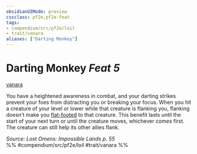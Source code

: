 ```yaml
---
obsidianUIMode: preview
cssclass: pf2e,pf2e-feat
tags:
- compendium/src/pf2e/loil
- trait/vanara
aliases: ["Darting Monkey"]
---
```

# Darting Monkey  *Feat 5*  
[vanara](rules/traits/vanara-loil.md "Vanara Ancestry & Heritage Trait")  


You have a heightened awareness in combat, and your darting strikes prevent your foes from distracting you or breaking your focus. When you hit a creature of your level or lower while that creature is flanking you, flanking doesn't make you [flat-footed](rules/conditions.md#Flat-footed) to that creature. This benefit lasts until the start of your next turn or until the creature moves, whichever comes first. The creature can still help its other allies flank.

*Source: Lost Omens: Impossible Lands p. 55*  
%% #compendium/src/pf2e/loil #trait/vanara %%